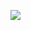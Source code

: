 ![](https://cdn-mineru.openxlab.org.cn/result/2025-09-04/7abf5667-3a66-4d93-bf0f-06dc65b52629/997f917b7c7f9cb84a730a0240f22b3a9faef1c03981a7dd443fcce3c50df128.jpg)